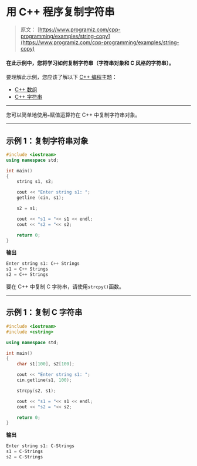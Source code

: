 # 用 C++ 程序复制字符串

> 原文： [https://www.programiz.com/cpp-programming/examples/string-copy](https://www.programiz.com/cpp-programming/examples/string-copy)

#### 在此示例中，您将学习如何复制字符串（字符串对象和 C 风格的字符串）。

要理解此示例，您应该了解以下 [C++ 编程](/cpp-programming "C++ tutorial")主题：

*   [C++ 数组](/cpp-programming/arrays)
*   [C++ 字符串](/cpp-programming/strings)

* * *

您可以简单地使用`=`赋值运算符在 C++ 中复制字符串对象。

* * *

## 示例 1：复制字符串对象

```cpp
#include <iostream>
using namespace std;

int main()
{
    string s1, s2;

    cout << "Enter string s1: ";
    getline (cin, s1);

    s2 = s1;

    cout << "s1 = "<< s1 << endl;
    cout << "s2 = "<< s2;

    return 0;
} 
```

**输出**

```cpp
Enter string s1: C++ Strings
s1 = C++ Strings
s2 = C++ Strings
```

要在 C++ 中复制 C 字符串，请使用`strcpy()`函数。

* * *

## 示例 1：复制 C 字符串

```cpp
#include <iostream>
#include <cstring>

using namespace std;

int main()
{
    char s1[100], s2[100];

    cout << "Enter string s1: ";
    cin.getline(s1, 100);

    strcpy(s2, s1);

    cout << "s1 = "<< s1 << endl;
    cout << "s2 = "<< s2;

    return 0;
} 
```

**输出**

```cpp
Enter string s1: C-Strings
s1 = C-Strings
s2 = C-Strings
```